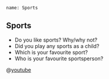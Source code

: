 ```ngMeta
name: Sports
```

## Sports

* Do you like sports? Why/why not?
* Did you play any sports as a child?
* Which is your favourite sport?
* Who is your favourite sportsperson?

@[youtube](8yCr0OwPO_U)
